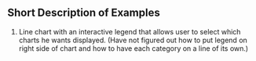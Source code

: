 ## Short Description of Examples  

1. Line chart with an interactive legend that allows user to select which charts he wants displayed. (Have not figured out how to put legend on right side of chart and how to have each category on a line of its own.)
